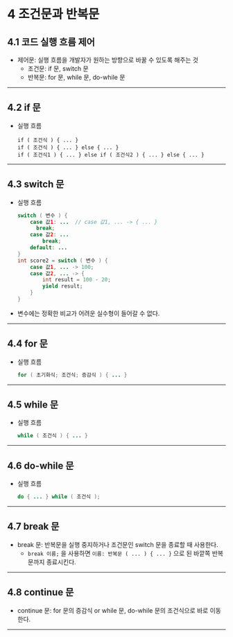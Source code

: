 # 4 조건문과 반복문

## 4.1 코드 실행 흐름 제어

- 제어문: 실행 흐름을 개발자가 원하는 방향으로 바꿀 수 있도록 해주는 것
  - 조건문: if 문, switch 문
  - 반복문: for 문, while 문, do-while 문

<hr>

## 4.2 if 문

- 실행 흐름

  ```jav
  if ( 조건식 ) { ... }
  if ( 조건식 ) { ... } else { ... }
  if ( 조건식1 ) { ... } else if ( 조건식2 ) { ... } else { ... }
  ```

  

<hr>

## 4.3 switch 문

- 실행 흐름

  ```java
  switch ( 변수 ) {
      case 값1: ...	// case 값1, ... -> { ... }
      	break;
      case 값2: ...
          break;
      default: ...
  }
  int score2 = switch ( 변수 ) {
      case 값1, ... -> 100;
      case 값2, ... -> {
          int result = 100 - 20;
          yield result;
      }
  }
  ```

- 변수에는 정확한 비교가 어려운 실수형이 들어갈 수 없다.

<hr>

## 4.4 for 문

- 실행 흐름

  ```java
  for ( 초기화식; 조건식; 증감식 ) { ... }
  ```

  

<hr>

## 4.5 while 문

- 실행 흐름

  ```java
  while ( 조건식 ) { ... }
  ```

  

<hr>

## 4.6 do-while 문

- 실행 흐름

  ```java
  do { ... } while ( 조건식 );
  ```

  

<hr>

## 4.7 break 문

- break 문: 반복문을 실행 중지하거나 조건문인 switch 문을 종료할 때 사용한다.
  - ```break 이름;``` 을 사용하면 ```이름: 반복문 ( ... ) { ... }``` 으로 된 바깥쪽 반복문까지 종료시킨다.

<hr>

## 4.8 continue 문

- continue 문: for 문의 증감식 or while 문, do-while 문의 조건식으로 바로 이동한다.

<hr>

